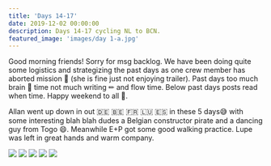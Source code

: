 ```yaml
---
title: 'Days 14-17'
date: 2019-12-02 00:00:00
description: Days 14-17 cycling NL to BCN.
featured_image: 'images/day 1-a.jpg'
---
```



Good morning friends! Sorry for msg backlog. We have been doing quite some logistics and strategizing the past days as one crew member has aborted mission 🐶 (she is fine just not enjoying trailer). Past days too much brain 🧠 time not much writing ✏ and flow time. Below past days posts read when time. Happy weekend to all 💛.

Allan went up down in out 🇩🇪 🇧🇪 🇫🇷 🇱🇺 🇪🇸 in these 5 days😅 with some interesting blah blah dudes a Belgian constructor pirate and a dancing guy from Togo 😄. Meanwhile E+P got some good walking practice. Lupe was left in great hands and warm company.


<div class="gallery" data-columns="1">
	<img src="/images/day 2-b.png">
	<img src="/images/day 2-c.png">
	<img src="/images/day 2-d.jpeg">
	<img src="/images/day 2-f.jpeg">
	<img src="/images/day 2-g.jpeg">
</div>
